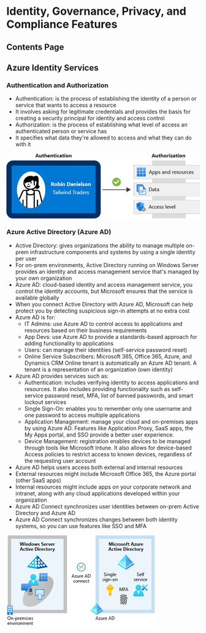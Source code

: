 # Identity, Governance, Privacy, and Compliance Features
## Contents Page

## Azure Identity Services
### Authentication and Authorization
- Authentication: is the process of establishing the identity of a person or service that wants to access a resource
- It involves asking for legitimate credentials and provides the basis for creating a security principal for identity and access control
- Authorization: is the process of establishing what level of access an authenticated person or service has
- It specifies what data they're allowed to access and what they can do with it

![Authentication and Authorization](img/AuthN-AuthZ.png)
### Azure Active Directory (Azure AD)
- Active Directory: gives organizations the ability to manage multiple on-prem infrastructure components and systems by using a single identity per user
- For on-prem environments, Active Directory running on Windows Server provides an identity and access management service that's managed by your own organization
- Azure AD: cloud-based identity and access management service, you control the identity accounts, but Microsoft ensures that the service is available globally
- When you connect Active Directory with Azure AD, Microsoft can help protect you by detecting suspicious sign-in attempts at no extra cost
- Azure AD is for:
  - IT Admins: use Azure AD to control access to applications and resources based on their business requirements
  - App Devs: use Azure AD to provide a standards-based approach for adding functionality to applications
  - Users: can manage their identities (self-service password reset)
  - Online Service Subscribers: Microsoft 365, Office 365, Azure, and Dynamics CRM Online tenant is automatically an Azure AD tenant. A tenant is a representation of an organization (own identity)
- Azure AD provides services such as:
  - Authentication: includes verifying identity to access applications and resources. It also includes providing functionality such as self-service password reset, MFA, list of banned passwords, and smart lockout services
  - Single Sign-On: enables you to remember only one username and one password to access multiple applications
  - Application Management: manage your cloud and on-premises apps by using Azure AD. Features like Application Proxy, SaaS apps, the My Apps portal, and SSO provide a better user experience.
  - Device Management: registration enables devices to be managed through tools like Microsoft Intune. It also allows for device-based Access policies to restrict access to known devices, regardless of the requesting user account
- Azure AD helps users access both external and internal resources
- External resources might include Microsoft Office 365, the Azure portal (other SaaS apps)
- Internal resources might include apps on your corporate network and intranet, along with any cloud applications developed within your organization
- Azure AD Connect synchronizes user identities between on-prem Active Directory and Azure AD
- Azure AD Connect synchronizes changes between both identity systems, so you can use features like SSO and MFA

![Active Directory](img/Azure-AD.png)
### 